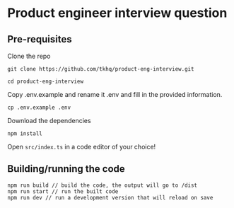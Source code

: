 # Product engineer interview question

## Pre-requisites
Clone the repo
```
git clone https://github.com/tkhq/product-eng-interview.git

cd product-eng-interview
```
Copy .env.example and rename it .env and fill in the provided information.
```
cp .env.example .env
```

Download the dependencies
```
npm install
```

Open `src/index.ts` in a code editor of your choice!

## Building/running the code

```
npm run build // build the code, the output will go to /dist
npm run start // run the built code
npm run dev // run a development version that will reload on save
```


